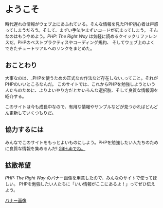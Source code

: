 # ようこそ

時代遅れの情報がウェブ上にあふれている。そんな情報を見たPHP初心者は戸惑ってしまうだろう。そして、まずい手法やまずいコードが広まってしまう。
そんなのはもうやめよう。_PHP: The Right Way_ は気軽に読めるクイックリファレンスだ。PHPのベストプラクティスやコーディング規約、
そしてウェブ上のよくできたチュートリアルへのリンクをまとめた。

## おことわり

大事なのは、_PHPを使うための正式なお作法など存在しない_ってこと。それがPHPのいいところなんだ。
このサイトでは、これからPHPを勉強しようという人たちのために、よりよいやり方だとかいろんな選択肢、そして良質な情報源を紹介する。

このサイトは今も成長中なので、有用な情報やサンプルなどが見つかればどんどん更新していくつもりだ。

## 協力するには

みんなでこのサイトをもっとよいものにしよう。PHPを勉強したい人たちのために良質な情報を集めるんだ! [GitHubでね。][1]

## 拡散希望

_PHP: The Right Way_ のバナー画像を用意したので、みんなのサイトで使ってほしい。
PHPを勉強したい人たちに「いい情報がここにあるよ！」ってぜひ伝えよう。

[バナー画像][2]

[1]: https://github.com/codeguy/php-the-right-way/tree/gh-pages
[2]: /banners.html
